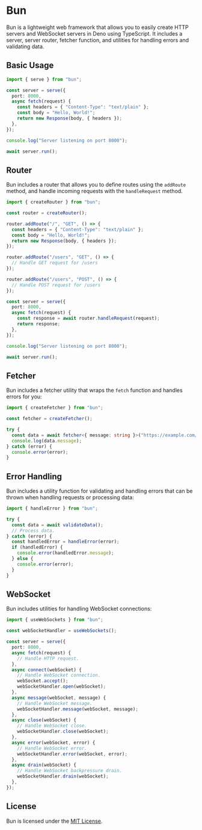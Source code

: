 # Bun

Bun is a lightweight web framework that allows you to easily create HTTP servers and WebSocket servers in Deno using TypeScript. It includes a server, server router, fetcher function, and utilities for handling errors and validating data.

## Basic Usage

```ts
import { serve } from "bun";

const server = serve({
  port: 8000,
  async fetch(request) {
    const headers = { "Content-Type": "text/plain" };
    const body = "Hello, World!";
    return new Response(body, { headers });
  },
});

console.log("Server listening on port 8000");

await server.run();
```

## Router

Bun includes a router that allows you to define routes using the `addRoute` method, and handle incoming requests with the `handleRequest` method.

```ts
import { createRouter } from "bun";

const router = createRouter();

router.addRoute("/", "GET", () => {
  const headers = { "Content-Type": "text/plain" };
  const body = "Hello, World!";
  return new Response(body, { headers });
});

router.addRoute("/users", "GET", () => {
  // Handle GET request for /users
});

router.addRoute("/users", "POST", () => {
  // Handle POST request for /users
});

const server = serve({
  port: 8000,
  async fetch(request) {
    const response = await router.handleRequest(request);
    return response;
  },
});

console.log("Server listening on port 8000");

await server.run();
```

## Fetcher

Bun includes a fetcher utility that wraps the `fetch` function and handles errors for you:

```ts
import { createFetcher } from "bun";

const fetcher = createFetcher();

try {
  const data = await fetcher<{ message: string }>("https://example.com/api");
  console.log(data.message);
} catch (error) {
  console.error(error);
}
```

## Error Handling

Bun includes a utility function for validating and handling errors that can be thrown when handling requests or processing data:

```ts
import { handleError } from "bun";

try {
  const data = await validateData();
  // Process data.
} catch (error) {
  const handledError = handleError(error);
  if (handledError) {
    console.error(handledError.message);
  } else {
    console.error(error);
  }
}
```

## WebSocket

Bun includes utilities for handling WebSocket connections:

```ts
import { useWebSockets } from "bun";

const webSocketHandler = useWebSockets();

const server = serve({
  port: 8000,
  async fetch(request) {
    // Handle HTTP request.
  },
  async connect(webSocket) {
    // Handle WebSocket connection.
    webSocket.accept();
    webSocketHandler.open(webSocket);
  },
  async message(webSocket, message) {
    // Handle WebSocket message.
    webSocketHandler.message(webSocket, message);
  },
  async close(webSocket) {
    // Handle WebSocket close.
    webSocketHandler.close(webSocket);
  },
  async error(webSocket, error) {
    // Handle WebSocket error.
    webSocketHandler.error(webSocket, error);
  },
  async drain(webSocket) {
    // Handle WebSocket backpressure drain.
    webSocketHandler.drain(webSocket);
  },
});
```

## License

Bun is licensed under the [MIT License](https://opensource.org/licenses/MIT).